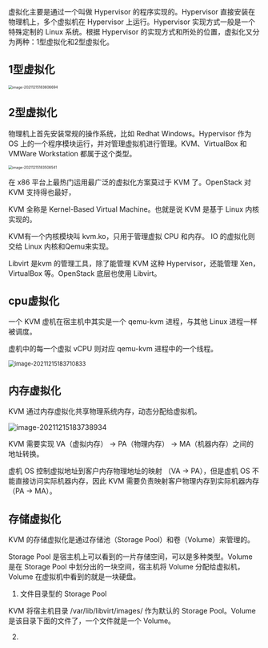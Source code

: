 虚拟化主要是通过一个叫做 Hypervisor 的程序实现的。Hypervisor 直接安装在物理机上，多个虚拟机在 Hypervisor 上运行。Hypervisor 实现方式一般是一个特殊定制的 Linux 系统。根据 Hypervisor 的实现方式和所处的位置，虚拟化又分为两种：1型虚拟化和2型虚拟化。

## 1型虚拟化

 

<img src="https://gitee.com/zbw2535463841/images-bed/raw/master/2021/12/17/image-20211215183606694.png" alt="image-20211215183606694" style="zoom:50%;" />



## 2型虚拟化
 物理机上首先安装常规的操作系统，比如 Redhat Windows。Hypervisor 作为 OS 上的一个程序模块运行，并对管理虚拟机进行管理。KVM、VirtualBox 和 VMWare Workstation 都属于这个类型。



<img src="https://gitee.com/zbw2535463841/images-bed/raw/master/2021/12/17/image-20211215183508541.png" alt="image-20211215183508541" style="zoom:50%;" />

在 x86 平台上最热门运用最广泛的虚拟化方案莫过于 KVM 了。OpenStack 对 KVM 支持得也最好，

KVM 全称是 Kernel-Based Virtual Machine。也就是说 KVM 是基于 Linux 内核实现的。

KVM有一个内核模块叫 kvm.ko，只用于管理虚拟 CPU 和内存。 IO 的虚拟化则交给 Linux 内核和Qemu来实现。

 Libvirt 是kvm 的管理工具，除了能管理 KVM 这种 Hypervisor，还能管理 Xen，VirtualBox 等。OpenStack 底层也使用 Libvirt。

## cpu虚拟化

一个 KVM 虚机在宿主机中其实是一个 qemu-kvm 进程，与其他 Linux 进程一样被调度。

虚机中的每一个虚拟 vCPU 则对应 qemu-kvm 进程中的一个线程。

<img src="https://gitee.com/zbw2535463841/images-bed/raw/master/2021/12/17/image-20211215183710833.png" alt="image-20211215183710833" style="zoom:80%;" />

## 内存虚拟化

KVM 通过内存虚拟化共享物理系统内存，动态分配给虚拟机。

![image-20211215183738934](https://gitee.com/zbw2535463841/images-bed/raw/master/2021/12/17/image-20211215183738934.png)

KVM 需要实现 VA（虚拟内存） -> PA（物理内存） -> MA（机器内存）之间的地址转换。

虚机 OS 控制虚拟地址到客户内存物理地址的映射 （VA -> PA），但是虚机 OS 不能直接访问实际机器内存，因此 KVM 需要负责映射客户物理内存到实际机器内存 （PA -> MA）。

## 存储虚拟化

 KVM 的存储虚拟化是通过存储池（Storage Pool）和卷（Volume）来管理的。

 Storage Pool 是宿主机上可以看到的一片存储空间，可以是多种类型。Volume 是在 Storage Pool 中划分出的一块空间，宿主机将 Volume 分配给虚拟机，Volume 在虚拟机中看到的就是一块硬盘。

1. 文件目录型的 Storage Pool 

KVM 将宿主机目录 /var/lib/libvirt/images/ 作为默认的 Storage Pool。Volume 是该目录下面的文件了，一个文件就是一个 Volume。

2. 

 